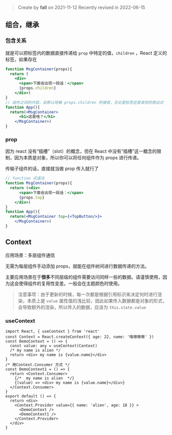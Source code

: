 > Create by **fall** on 2021-11-12
> Recently revised in 2022-06-15

## 组合，继承

### 包含关系

就是可以把标签内的数据直接传递给 `prop` 中特定的值，`children` ，React 定义的标签，如果存在

```jsx
function MsgContainer(props){
  return (
    <div>
      <span>下面会出现一段话：</span>
      {props.children}
    </div>)
}
// 组件之间的内容，会默认地被 props.children 所接收，无论是标签还是其他的表达式
function App(){
  return(<MsgContainer>
      <h1>这是啥？</h1>
    </MsgContainer>)
}
```

### prop

因为 react 没有“插槽”（slot）的概念，但在 React 中没有“插槽”这一概念的限制，因为本质是对象，所以你可以将任何组件作为 props 进行传递。

传输子组件的话，直接就当做 prop 传入就行了

```jsx
// function 式语法
function MsgContainer(props){
  return (<div>
      <span>下面会出现一段话：</span>
      {props.top}
    </div>)
}
function App(){
  return(<MsgContainer top={<TopButton/>}>
    </MsgContainer>)
}
```

## Context

应用场景：多层组件通信

无需为每层组件手动添加 props，就能在组件树间进行数据传递的方法。

主要应用场景在于**很多**不同层级的组件需要访问同样一些的数据。请谨慎使用，因为这会使得组件的复用性变差。一般会在主题颜色时使用。

> 注意事项：由于更新的时候，每一次都是根据引用标识来决定何时进行渲染，本质上是 `value` 属性值的浅比较，因此如果传入数据都是对象的形式，会导致额外的渲染，所以传入的数据，应该为 `this.state.value`

### useContext

```tsx
import React, { useContext } from 'react'
const Context = React.createContext({ age: 22, name: '咯嗷嗷嗷' })
const DemoContext = () => {
  const value: any = useContext(Context)
  /* my name is alien */
  return <div> my name is {value.name}</div>
}
/* 用Context.Consumer 方式 */
const DemoContext1 = () => {
  return <Context.Consumer>
    {/*  my name is alien  */}
    {(value) => <div> my name is {value.name}</div>}
  </Context.Consumer>
}
export default () => {
  return <div>
    <Context.Provider value={{ name: 'alien', age: 18 }} >
      <DemoContext />
      <DemoContext1 />
    </Context.Provider>
  </div>
}
```























